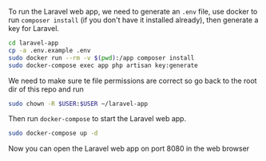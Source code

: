 To run the Laravel web app, we need to generate an `.env` file, use docker to run `composer install` (if you don't have it installed already), then generate a key for Laravel.

```bash
cd laravel-app
cp -a .env.example .env
sudo docker run --rm -v $(pwd):/app composer install
sudo docker-compose exec app php artisan key:generate

```

We need to make sure te file permissions are correct so go back to the root dir of this repo and run

```bash
sudo chown -R $USER:$USER ~/laravel-app
```

Then run `docker-compose` to start the Laravel web app.

```bash
sudo docker-compose up -d
```

Now you can open the Laravel web app on port 8080 in the web browser
